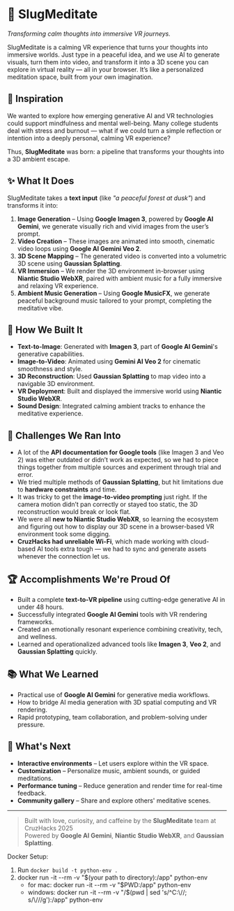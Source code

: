 # 🐌 SlugMeditate

*Transforming calm thoughts into immersive VR journeys.*

SlugMeditate is a calming VR experience that turns your thoughts into immersive worlds. Just type in a peaceful idea, and we use AI to generate visuals, turn them into video, and transform it into a 3D scene you can explore in virtual reality — all in your browser. It’s like a personalized meditation space, built from your own imagination.

## 🌟 Inspiration

We wanted to explore how emerging generative AI and VR technologies could support mindfulness and mental well-being. Many college students deal with stress and burnout — what if we could turn a simple reflection or intention into a deeply personal, calming VR experience?

Thus, **SlugMeditate** was born: a pipeline that transforms your thoughts into a 3D ambient escape.

## ✨ What It Does

SlugMeditate takes a **text input** (like _"a peaceful forest at dusk"_) and transforms it into:

1. **Image Generation** – Using **Google Imagen 3**, powered by **Google AI Gemini**, we generate visually rich and vivid images from the user’s prompt.
2. **Video Creation** – These images are animated into smooth, cinematic video loops using **Google AI Gemini Veo 2**.
3. **3D Scene Mapping** – The generated video is converted into a volumetric 3D scene using **Gaussian Splatting**.
4. **VR Immersion** – We render the 3D environment in-browser using **Niantic Studio WebXR**, paired with ambient music for a fully immersive and relaxing VR experience.
5. **Ambient Music Generation** – Using **Google MusicFX**, we generate peaceful background music tailored to your prompt, completing the meditative vibe.

## 🧠 How We Built It

- **Text-to-Image**: Generated with **Imagen 3**, part of **Google AI Gemini**'s generative capabilities.
- **Image-to-Video**: Animated using **Gemini AI Veo 2** for cinematic smoothness and style.
- **3D Reconstruction**: Used **Gaussian Splatting** to map video into a navigable 3D environment.
- **VR Deployment**: Built and displayed the immersive world using **Niantic Studio WebXR**.
- **Sound Design**: Integrated calming ambient tracks to enhance the meditative experience.

## 🧗 Challenges We Ran Into

- A lot of the **API documentation for Google tools** (like Imagen 3 and Veo 2) was either outdated or didn’t work as expected, so we had to piece things together from multiple sources and experiment through trial and error.
- We tried multiple methods of **Gaussian Splatting**, but hit limitations due to **hardware constraints** and time.
- It was tricky to get the **image-to-video prompting** just right. If the camera motion didn’t pan correctly or stayed too static, the 3D reconstruction would break or look flat.
- We were all **new to Niantic Studio WebXR**, so learning the ecosystem and figuring out how to display our 3D scene in a browser-based VR environment took some digging.
- **CruzHacks had unreliable Wi-Fi**, which made working with cloud-based AI tools extra tough — we had to sync and generate assets whenever the connection let us.

## 🏆 Accomplishments We're Proud Of

- Built a complete **text-to-VR pipeline** using cutting-edge generative AI in under 48 hours.
- Successfully integrated **Google AI Gemini** tools with VR rendering frameworks.
- Created an emotionally resonant experience combining creativity, tech, and wellness.
- Learned and operationalized advanced tools like **Imagen 3**, **Veo 2**, and **Gaussian Splatting** quickly.

## 📚 What We Learned

- Practical use of **Google AI Gemini** for generative media workflows.
- How to bridge AI media generation with 3D spatial computing and VR rendering.
- Rapid prototyping, team collaboration, and problem-solving under pressure.

## 🔮 What's Next

- **Interactive environments** – Let users explore within the VR space.
- **Customization** – Personalize music, ambient sounds, or guided meditations.
- **Performance tuning** – Reduce generation and render time for real-time feedback.
- **Community gallery** – Share and explore others' meditative scenes.

---

> Built with love, curiosity, and caffeine by the **SlugMeditate** team at CruzHacks 2025   
> Powered by **Google AI Gemini**, **Niantic Studio WebXR**, and **Gaussian Splatting**.

Docker Setup:
1. Run `docker build -t python-env .`
2. docker run -it --rm -v "$(your path to directory):/app" python-env
	- for mac: docker run -it --rm -v "$PWD:/app" python-env
	- windows: docker run -it --rm -v "/$(pwd | sed 's/^C:\\//; s/\\/\//g'):/app" python-env